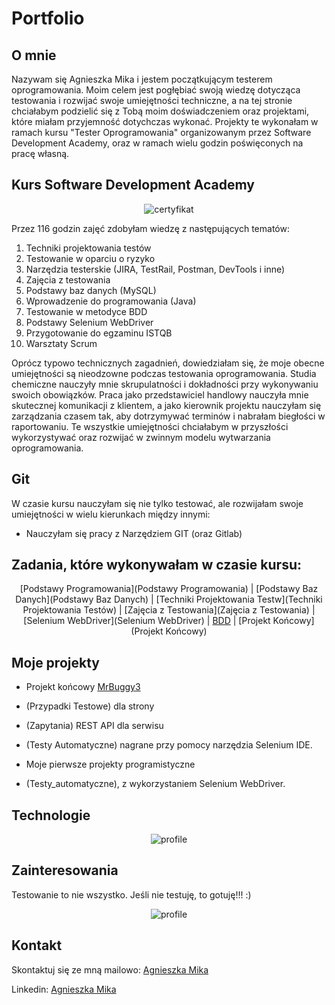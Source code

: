 # Portfolio

## O mnie
Nazywam się Agnieszka Mika i jestem początkującym testerem oprogramowania. Moim celem jest pogłębiać swoją wiedzę dotycząca testowania i rozwijać swoje umiejętności techniczne, a na tej stronie chciałabym podzielić się z Tobą moim doświadczeniem oraz projektami, które miałam przyjemność dotychczas wykonać. 
Projekty te wykonałam w ramach kursu "Tester Oprogramowania" organizowanym przez Software Development Academy, oraz w ramach wielu godzin poświęconych na pracę własną. 

## Kurs Software Development Academy
<center>

![certyfikat](https://github.com/agnieszkamika/prywatne/blob/main/certyfikat.png)

</center>

Przez 116 godzin zajęć zdobyłam wiedzę z następujących tematów:
1.	Techniki projektowania testów	
2.  Testowanie w oparciu o ryzyko	
3.	Narzędzia testerskie (JIRA, TestRail, Postman, DevTools i inne)
4.	Zajęcia z testowania
5.	Podstawy baz danych (MySQL)
6.	Wprowadzenie do programowania (Java)
7.	Testowanie w metodyce BDD	
8.	Podstawy Selenium WebDriver
9.	Przygotowanie do egzaminu ISTQB	
10.	Warsztaty Scrum
 
Oprócz typowo technicznych zagadnień, dowiedziałam się, że moje obecne umiejętności są nieodzowne podczas testowania oprogramowania. Studia chemiczne nauczyły mnie skrupulatności i dokładności przy wykonywaniu swoich obowiązków. Praca jako przedstawiciel handlowy nauczyła mnie skutecznej komunikacji z klientem, a jako kierownik projektu nauczyłam się zarządzania czasem tak, aby dotrzymywać terminów i nabrałam biegłości w raportowaniu. Te wszystkie umiejętności chciałabym w przyszłości wykorzystywać oraz rozwijać w zwinnym modelu wytwarzania oprogramowania.


## Git
W czasie kursu nauczyłam się nie tylko testować, ale rozwijałam swoje umiejętności w wielu kierunkach między innymi:

* Nauczyłam się pracy z Narzędziem GIT (oraz Gitlab)

## Zadania, które wykonywałam w czasie kursu:
<center>

[Podstawy Programowania](Podstawy Programowania) | [Podstawy Baz Danych](Podstawy Baz Danych) | [Techniki Projektowania Testw](Techniki Projektowania Testów) |
[Zajęcia z Testowania](Zajęcia z Testowania) | [Selenium WebDriver](Selenium WebDriver) | [BDD](BDD) |
[Projekt Końcowy](Projekt Końcowy)

</center>

## Moje projekty

* Projekt końcowy [MrBuggy3](https://github.com/agnieszkamika/Projekty/tree/main/MrBuggy3)

* (Przypadki Testowe) dla strony

* (Zapytania) REST API dla serwisu 

* (Testy Automatyczne) nagrane przy pomocy narzędzia Selenium IDE.

* Moje pierwsze projekty programistyczne

* (Testy_automatyczne), z wykorzystaniem Selenium WebDriver.

## Technologie

<center>

![profile](https://user-images.githubusercontent.com/112310876/189215493-dfc00eed-8cd4-4f70-aada-6c8aa7eef46e.png)

</center>

## Zainteresowania
Testowanie to nie wszystko. Jeśli nie testuję, to gotuję!!! :)

<center>

<center>

![profile](https://github.com/agnieszkamika/prywatne/blob/main/gotowanie.png)

</center>

</center>

## Kontakt

Skontaktuj się ze mną mailowo: [Agnieszka Mika](agnieszka.mika1976@gmail.com)

Linkedin: [Agnieszka Mika](https://www.linkedin.com/in/agnieszka-mika-it/)

